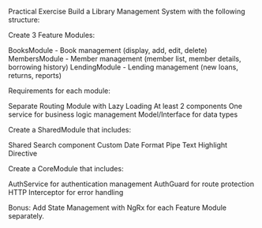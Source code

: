 Practical Exercise
Build a Library Management System with the following structure:

Create 3 Feature Modules:

BooksModule - Book management (display, add, edit, delete)
MembersModule - Member management (member list, member details, borrowing history)
LendingModule - Lending management (new loans, returns, reports)


Requirements for each module:

Separate Routing Module with Lazy Loading
At least 2 components
One service for business logic management
Model/Interface for data types


Create a SharedModule that includes:

Shared Search component
Custom Date Format Pipe
Text Highlight Directive


Create a CoreModule that includes:

AuthService for authentication management
AuthGuard for route protection
HTTP Interceptor for error handling



Bonus: Add State Management with NgRx for each Feature Module separately.